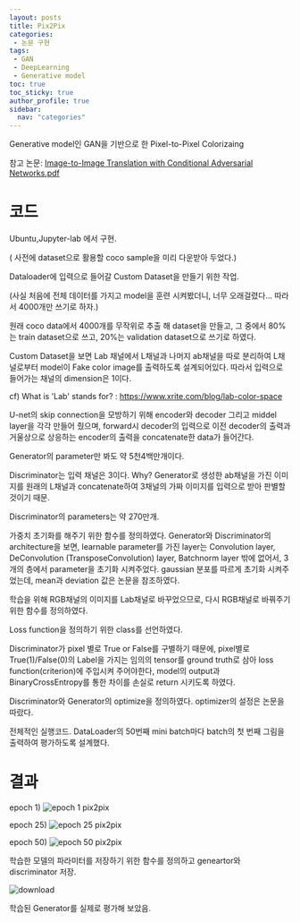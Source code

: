 ```yaml
---
layout: posts
title: Pix2Pix
categories:
 - 논문 구현
tags:
 - GAN
 - DeepLearning
 - Generative model
toc: true
toc_sticky: true
author_profile: true
sidebar:
  nav: "categories"
---
```


Generative model인 GAN을 기반으로 한 Pixel-to-Pixel Colorizaing

참고 논문: [Image-to-Image Translation with Conditional Adversarial Networks.pdf](https://github.com/KimSungHeon/KimSungHeon.github.io/files/11052529/Image-to-Image.Translation.with.Conditional.Adversarial.Networks.pdf)
# 코드
Ubuntu,Jupyter-lab 에서 구현.

<script src="https://gist.github.com/KimSungHeon/8ea4e05b76b01f46f1635cbce51f9dac.js"></script>
( 사전에 dataset으로 활용할 coco sample을 미리 다운받아 두었다.)

<script src="https://gist.github.com/KimSungHeon/2779627fd7ac16ccea3399946ac7eca2.js"></script>

<script src="https://gist.github.com/KimSungHeon/b4b9b85ca07f2f5d14a203c5f634c9ab.js"></script>

Dataloader에 입력으로 들어갈 Custom Dataset을 만들기 위한 작업.

<script src="https://gist.github.com/KimSungHeon/73660ad753ecbccfc18a145d1979d2f0.js"></script>

(사실 처음에 전체 데이터를 가지고 model을 훈련 시켜봤더니, 너무 오래걸렸다... 따라서 4000개만 쓰기로 하자.)

<script src="https://gist.github.com/KimSungHeon/da597b0140d77f2c3f9b6c75fce20b5f.js"></script>

원래 coco data에서 4000개를 무작위로 추출 해 dataset을 만들고, 그 중에서 80%는 train dataset으로 쓰고, 20%는 validation dataset으로 쓰기로 하였다.

<script src="https://gist.github.com/KimSungHeon/6964c06929c70f8b47339a61312a2283.js"></script>

Custom Dataset을 보면 Lab 채널에서 L채널과 나머지 ab채널을 따로 분리하여 L채널로부터 model이 Fake color image를 출력하도록 설계되어있다.
따라서 입력으로 들어가는 채널의 dimension은 1이다.
  
  cf) What is 'Lab' stands for? : https://www.xrite.com/blog/lab-color-space


U-net의 skip connection을 모방하기 위해 encoder와 decoder 그리고 middel layer을 각각 만들어 줬으며, forward시 decoder의 입력으로 이전 decoder의 출력과 거울상으로 상응하는 encoder의 출력을 concatenate한 data가 들어간다.

<script src="https://gist.github.com/KimSungHeon/118d5a3db41dd3ea9b37dbab25cc9227.js"></script>
<script src="https://gist.github.com/KimSungHeon/95df80b24e51f1f62b70d5f8679dc8d3.js"></script>

Generator의 parameter만 봐도 약 5천4백만개이다.

<script src="https://gist.github.com/KimSungHeon/f1631c8ca146391844b9b3649b1c3560.js"></script>

Discriminator는 입력 채널은 3이다. Why? Generator로 생성한 ab채널을 가진 이미지를 원래의 L채널과 concatenate하여 3채널의 가짜 이미지를 입력으로 받아 판별할 것이기 때문.

<script src="https://gist.github.com/KimSungHeon/14717bff9d11c61accac11b6f369c2c6.js"></script>
<script src="https://gist.github.com/KimSungHeon/e853e1607b708db0dc141441fefe434e.js"></script>

Discriminator의 parameters는 약 270만개.

<script src="https://gist.github.com/KimSungHeon/40599f4b4959f27f52e7619425ded4a1.js"></script>

가중치 초기화를 해주기 위한 함수를 정의하였다.
Generator와 Discriminator의 architecture을 보면, learnable parameter를 가진 layer는 Convolution layer, DeConvolution (TransposeConvolution) layer, Batchnorm layer 밖에 없어서, 3개의 층에서 parameter을 초기화 시켜주었다. gaussian 분포를 따르게 초기화 시켜주었는데, mean과 deviation 값은 논문을 참조하였다.


<script src="https://gist.github.com/KimSungHeon/4e5b2a6b0b2c199dd3bef6371619be6b.js"></script>

학습을 위해 RGB채널의 이미지를 Lab채널로 바꾸었으므로, 다시 RGB채널로 바꿔주기 위한 함수를 정의하였다.


<script src="https://gist.github.com/KimSungHeon/29a5cf5392956d4adae5e0968ce937ff.js"></script>

Loss function을 정의하기 위한 class를 선언하였다.

Discriminator가 pixel 별로 True or False를 구별하기 때문에, pixel별로 True(1)/False(0)의 Label을 가지는 임의의 tensor를 ground truth로 삼아 loss function(criterion)에 주입시켜 주어야한다, model의 output과 BinaryCrossEntropy를 통한 차이를 손실로 return 시키도록 하였다.

<script src="https://gist.github.com/KimSungHeon/0c30d6d822c61ed0f7ba1aed322c1a55.js"></script>

Discriminator와 Generator의 optimize을 정의하였다. optimizer의 설정은 논문을 따랐다.

<script src="https://gist.github.com/KimSungHeon/5f9064723ce938d3c89e519eda6c17cc.js"></script>
전체적인 실행코드. 
DataLoader의 50번째 mini batch마다 batch의 첫 번째 그림을 출력하여 평가하도록 설계했다.

# 결과 

epoch 1)
![epoch 1 pix2pix](https://user-images.githubusercontent.com/103099516/229021790-28aae567-3603-43f8-aa17-ce612c4575bf.png)

epoch 25)
![epoch 25 pix2pix](https://user-images.githubusercontent.com/103099516/229021894-51e8b5b5-4a02-4c95-9a0a-f5b412a41aca.png)

epoch 50)
![epoch 50 pix2pix](https://user-images.githubusercontent.com/103099516/229021912-b66f06bf-5237-4c7f-8b76-50d1a6507b72.png)


<script src="https://gist.github.com/KimSungHeon/1e2f1d47417386f192d43fd8dd7640cc.js"></script>

학습한 모델의 파라미터를 저장하기 위한 함수를 정의하고 geneartor와 discriminator 저장.

<script src="https://gist.github.com/KimSungHeon/f0e17d69623600085815206bb80e3a75.js"></script>
![download](https://user-images.githubusercontent.com/103099516/229034478-9cf915bc-5e35-4db8-974c-f7e75ecda928.png)

학습된 Generator를 실제로 평가해 보았음.
